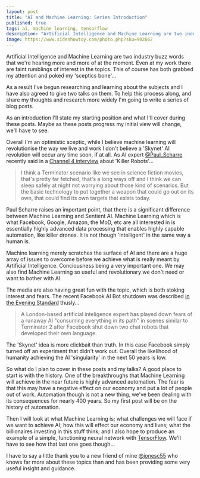 ```yaml
---
layout: post
title: "AI and Machine Learning: Series Introduction"
published: true
tags: ai, machine learning, tensorflow
description: "Artificial Intelligence and Machine Learning are two industry buzz words that we're hearing more and more of at the moment."
image: https://www.sideshowtoy.com/photo.php?sku=902662
---
```

Artificial Intelligence and Machine Learning are two industry buzz words that we're hearing more and more of at the moment. Even at my work there are faint rumblings of interest in the topics. This of course has both grabbed my attention and poked my 'sceptics bone'...

As a result I've begun researching and learning about the subjects and I have also agreed to give two talks on them. To help this process along, and share my thoughts and research more widely I'm going to write a series of blog posts.

As an introduction I'll state my starting position and what I'll cover during these posts. Maybe as these posts progress my initial view will change, we'll have to see.

Overall I'm an optimistic sceptic, while I believe machine learning will revolutionise the way we live and work I don't believe a 'Skynet' AI revolution will occur any time soon, if at all. As AI expert [@Paul_Scharre](https://twitter.com/PaulScharre) recently said in a [Channel 4 interview](https://www.channel4.com/news/paul-scharre-terminator-scenario-is-far-fetched) about 'Killer Robots'...

>I think a Terminator scenario like we see in science fiction movies, that's pretty far fetched, that's a long ways off and I think we can sleep safely at night not worrying about those kind of scenarios. But the basic technology to put together a weapon that could go out on its own, that could find its own targets that exists today.

Paul Scharre raises an important point, that there is a significant difference between Machine Learning and Sentient AI. Machine Learning which is what Facebook, Google, Amazon, the MoD, etc are all interested in is essentially highly advanced data processing that enables highly capable automation, like killer drones. It is not though 'intelligent' in the same way a human is.

Machine learning merely scratches the surface of AI and there are a huge array of issues to overcome before we achieve what is really meant by Artificial Intelligence. Conciousness being a very important one. We may also find Machine Learning so useful and revolutionary we don't need or want to bother with AI.

The media are also having great fun with the topic, which is both stoking interest and fears. The recent Facebook AI Bot shutdown was described [in the Evening Standard](https://www.standard.co.uk/news/techandgadgets/london-tech-expert-dont-expect-skynet-situation-any-time-soon-after-facebook-shuts-down-ai-a3601601.html) thusly...

> A London-based artificial inteligence expert has played down fears of a runaway AI "consuming everything in its path" in scenes similar to Terminator 2 after Facebook shut down two chat robots that developed their own language.

The 'Skynet' idea is more clickbait than truth. In this case Facebook simply turned off an experiment that didn't work out. Overall the likelihood of humanity achieving the AI 'singularity' in the next 50 years is low.

So what do I plan to cover in these posts and my talks? A good place to start is with the history. One of the breakthroughs that Machine Learning will achieve in the near future is highly advanced automation. The fear is that this may have a negative effect on our economy and put a lot of people out of work. Automation though is not a new thing, we've been dealing with its consequences for nearly 400 years. So my first post will be on the history of automation.

Then I will look at what Machine Learning is; what challenges we will face if we want to achieve AI; how this will effect our economy and lives; what the billionaires investing in this stuff think; and I also hope to produce an example of a simple, functioning neural network with [TensorFlow](https://www.tensorflow.org/). We'll have to see how that last one goes though...

I have to say a little thank you to a new friend of mine [@jonesc55](https://twitter.com/jonesc55) who knows far more about these topics than and has been providing some very useful insight and guidance.
